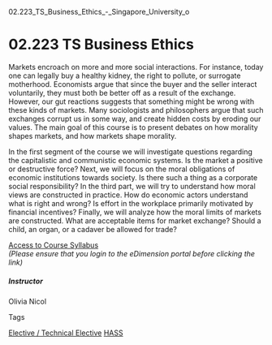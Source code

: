 02.223_TS_Business_Ethics_-_Singapore_University_o



02.223 TS Business Ethics
=========================

Markets encroach on more and more social interactions. For instance, today one can legally buy a healthy kidney, the right to pollute, or surrogate motherhood. Economists argue that since the buyer and the seller interact voluntarily, they must both be better off as a result of the exchange. However, our gut reactions suggests that something might be wrong with these kinds of markets. Many sociologists and philosophers argue that such exchanges corrupt us in some way, and create hidden costs by eroding our values. The main goal of this course is to present debates on how morality shapes markets, and how markets shape morality.

In the first segment of the course we will investigate questions regarding the capitalistic and communistic economic systems. Is the market a positive or destructive force? Next, we will focus on the moral obligations of economic institutions towards society. Is there such a thing as a corporate social responsibility? In the third part, we will try to understand how moral views are constructed in practice. How do economic actors understand what is right and wrong? Is effort in the workplace primarily motivated by financial incentives? Finally, we will analyze how the moral limits of markets are constructed. What are acceptable items for market exchange? Should a child, an organ, or a cadaver be allowed for trade?

[Access to Course Syllabus](https://edimension.sutd.edu.sg/webapps/blackboard/execute/content/file?cmd=view&content_id=_129515_1&course_id=_941_1&launch_in_new=true)  
*(Please ensure that you login to the eDimension portal before clicking the link)*

##### **Instructor**

Olivia Nicol

Tags

[Elective / Technical Elective](/education/undergraduate/courses/?course-type=853)
[HASS](/education/undergraduate/courses/?pillar-cluster=56)

